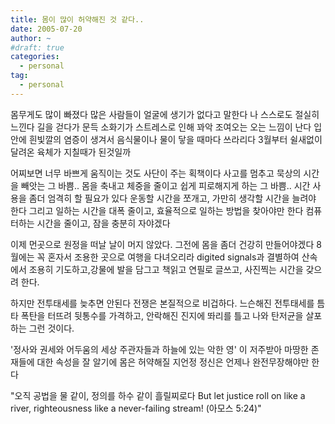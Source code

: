 ```yaml
---
title: 몸이 많이 허약해진 것 같다..
date: 2005-07-20
author: ~
#draft: true
categories:
  - personal
tag:
  - personal
---
```




몸무게도 많이 빠졌다
많은 사람들이 얼굴에 생기가 없다고 말한다
나 스스로도 절실히 느낀다
길을 걷다가 문득 소화기가 스트레스로 인해 꽈악 조여오는 오는 느낌이 난다
입안에 흰빛깔의 염증이 생겨서 음식물이나 물이 닿을 때마다 쓰라리다
3월부터 쉴새없이 달려온 육체가 지칠때가 된것일까

어찌보면 너무 바쁘게 움직이는 것도 사단이 주는 획책이다
사고를 멈추고 묵상의 시간을 빼앗는 그 바쁨..
몸을 축내고 체중을 줄이고 쉽게 피로해지게 하는 그 바쁨..
시간 사용을 좀더 엄격히 할 필요가 있다
운동할 시간을 쪼개고, 가만히 생각할 시간을 늘려야 한다
그리고 일하는 시간을 대폭 줄이고, 효율적으로 일하는 방법을 찾아야만 한다
컴퓨터하는 시간을 줄이고, 잠을 충분히 자야겠다

이제 먼곳으로 원정을 떠날 날이 머지 않았다. 그전에 몸을 좀더 건강히 만들어야겠다
8월에는 꼭 혼자서 조용한 곳으로 여행을 다녀오리라
digited signals과 결별하여 산속에서 조용히 기도하고,강물에 발을 담그고 책읽고 연필로 글쓰고, 사진찍는 시간을 갖으려 한다.

하지만 전투태세를 늦추면 안된다
전쟁은 본질적으로 비겁하다. 느슨해진 전투태세를 틈타 폭탄을 터뜨려 뒷통수를 가격하고, 안락해진 진지에 똬리를 틀고 나와 탄저균을 살포하는 그런 것이다.

'정사와 권세와 어두움의 세상 주관자들과 하늘에 있는 악한 영' 이 저주받아 마땅한 존재들에 대한 속성을 잘 알기에 몸은 허약해질 지언정 정신은 언제나 완전무장해야만 한다

"오직 공법을 물 같이, 정의를 하수 같이 흘릴찌로다 
But let justice roll on like a river, righteousness like a never-failing stream! (아모스 5:24)"


 






